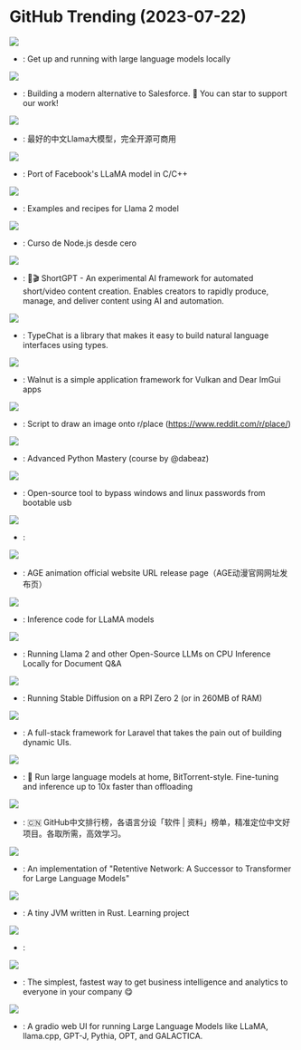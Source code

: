 # GitHub Trending (2023-07-22)

![](https://img.shields.io/badge/C-New%20494-green?style=flat-square&logo=appveyor)
- [](https://github.comundefined): Get up and running with large language models locally

![](https://img.shields.io/badge/TypeScript-New%20432-green?style=flat-square&logo=appveyor)
- [](https://github.comundefined): Building a modern alternative to Salesforce. 🌟 You can star to support our work!

![](https://img.shields.io/badge/Python-New%2083-green?style=flat-square&logo=appveyor)
- [](https://github.comundefined): 最好的中文Llama大模型，完全开源可商用

![](https://img.shields.io/badge/C-New%20242-green?style=flat-square&logo=appveyor)
- [](https://github.comundefined): Port of Facebook's LLaMA model in C/C++

![](https://img.shields.io/badge/Python-New%20283-green?style=flat-square&logo=appveyor)
- [](https://github.comundefined): Examples and recipes for Llama 2 model

![](https://img.shields.io/badge/JavaScript-New%2024-green?style=flat-square&logo=appveyor)
- [](https://github.comundefined): Curso de Node.js desde cero

![](https://img.shields.io/badge/Python-New%20143-green?style=flat-square&logo=appveyor)
- [](https://github.comundefined): 🚀🎬 ShortGPT - An experimental AI framework for automated short/video content creation. Enables creators to rapidly produce, manage, and deliver content using AI and automation.

![](https://img.shields.io/badge/TypeScript-New%20481-green?style=flat-square&logo=appveyor)
- [](https://github.comundefined): TypeChat is a library that makes it easy to build natural language interfaces using types.

![](https://img.shields.io/badge/C%2B%2B-New%20127-green?style=flat-square&logo=appveyor)
- [](https://github.comundefined): Walnut is a simple application framework for Vulkan and Dear ImGui apps

![](https://img.shields.io/badge/Python-New%2021-green?style=flat-square&logo=appveyor)
- [](https://github.comundefined): Script to draw an image onto r/place (https://www.reddit.com/r/place/)

![](https://img.shields.io/badge/Python-New%20716-green?style=flat-square&logo=appveyor)
- [](https://github.comundefined): Advanced Python Mastery (course by @dabeaz)

![](https://img.shields.io/badge/Shell-New%20159-green?style=flat-square&logo=appveyor)
- [](https://github.comundefined): Open-source tool to bypass windows and linux passwords from bootable usb

![](https://img.shields.io/badge/none-New%2081-green?style=flat-square&logo=appveyor)
- [](https://github.comundefined): 

![](https://img.shields.io/badge/none-New%20150-green?style=flat-square&logo=appveyor)
- [](https://github.comundefined): AGE animation official website URL release page（AGE动漫官网网址发布页）

![](https://img.shields.io/badge/Python-New%201-green?style=flat-square&logo=appveyor)
- [](https://github.comundefined): Inference code for LLaMA models

![](https://img.shields.io/badge/Python-New%2022-green?style=flat-square&logo=appveyor)
- [](https://github.comundefined): Running Llama 2 and other Open-Source LLMs on CPU Inference Locally for Document Q&A

![](https://img.shields.io/badge/C%2B%2B-New%2079-green?style=flat-square&logo=appveyor)
- [](https://github.comundefined): Running Stable Diffusion on a RPI Zero 2 (or in 260MB of RAM)

![](https://img.shields.io/badge/PHP-New%2052-green?style=flat-square&logo=appveyor)
- [](https://github.comundefined): A full-stack framework for Laravel that takes the pain out of building dynamic UIs.

![](https://img.shields.io/badge/Python-New%20122-green?style=flat-square&logo=appveyor)
- [](https://github.comundefined): 🌸 Run large language models at home, BitTorrent-style. Fine-tuning and inference up to 10x faster than offloading

![](https://img.shields.io/badge/Java-New%2071-green?style=flat-square&logo=appveyor)
- [](https://github.comundefined): 🇨🇳 GitHub中文排行榜，各语言分设「软件 | 资料」榜单，精准定位中文好项目。各取所需，高效学习。

![](https://img.shields.io/badge/Python-New%2021-green?style=flat-square&logo=appveyor)
- [](https://github.comundefined): An implementation of "Retentive Network: A Successor to Transformer for Large Language Models"

![](https://img.shields.io/badge/Rust-New%20146-green?style=flat-square&logo=appveyor)
- [](https://github.comundefined): A tiny JVM written in Rust. Learning project

![](https://img.shields.io/badge/Jupyter%20Notebook-New%2051-green?style=flat-square&logo=appveyor)
- [](https://github.comundefined): 

![](https://img.shields.io/badge/Clojure-New%2045-green?style=flat-square&logo=appveyor)
- [](https://github.comundefined): The simplest, fastest way to get business intelligence and analytics to everyone in your company 😋

![](https://img.shields.io/badge/Python-New%20184-green?style=flat-square&logo=appveyor)
- [](https://github.comundefined): A gradio web UI for running Large Language Models like LLaMA, llama.cpp, GPT-J, Pythia, OPT, and GALACTICA.

